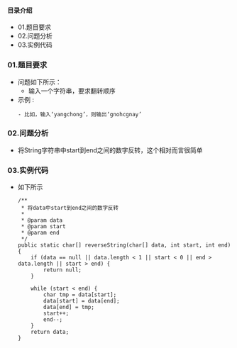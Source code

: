 #### 目录介绍
- 01.题目要求
- 02.问题分析
- 03.实例代码










### 01.题目要求
- 问题如下所示：
    - 输入一个字符串，要求翻转顺序
- 示例 :
    ```
    - 比如，输入‘yangchong’，则输出‘gnohcgnay’
    ```




### 02.问题分析
- 将String字符串中start到end之间的数字反转，这个相对而言很简单


### 03.实例代码
- 如下所示
    ```
    /**
     * 将data中start到end之间的数字反转
     *
     * @param data
     * @param start
     * @param end
     */
    public static char[] reverseString(char[] data, int start, int end) {
        if (data == null || data.length < 1 || start < 0 || end > data.length || start > end) {
            return null;
        }
   
        while (start < end) {
            char tmp = data[start];
            data[start] = data[end];
            data[end] = tmp;
            start++;
            end--;
        }
        return data;
    }
    ```















